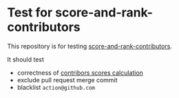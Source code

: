 # Test for score-and-rank-contributors

This repository is for testing [score-and-rank-contributors](https://github.com/asterinas/score-and-rank-contributors).

It should test
- correctness of [contribors scores calculation](https://github.com/asterinas/score-and-rank-contributors?tab=readme-ov-file#contribution-scores)
- exclude pull request merge commit
- blacklist `action@github.com`
